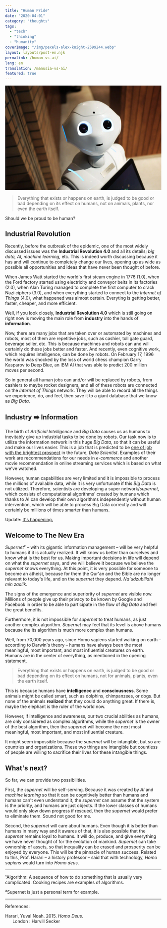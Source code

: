 ```yaml
---
title: "Human Pride"
date: "2020-04-01"
category: "thoughts"
tags:
  - "tech"
  - "thinking"
  - "humanity"
coverImage: "/img/pexels-alex-knight-2599244.webp"
layout: layouts/post-en.njk
permalink: /human-vs-ai/
lang: en
translation: /manusia-vs-ai/
featured: true
---
```


![robot](/img/pexels-alex-knight-2599244.webp)

> Everything that exists or happens on earth, is judged to be good or bad depending on its effect on humans, not on animals, plants, nor even the earth itself.

Should we be proud to be human?

## Industrial Revolution

Recently, before the outbreak of the epidemic, one of the most widely discussed issues was the **Industrial Revolution 4.0** and all its details; _big data, AI, machine learning,_ etc. This is indeed worth discussing because it has and will continue to completely change our lives, opening up as wide as possible all opportunities and ideas that have never been thought of before.

When James Watt started the world's first steam engine in 1776 (1.0), when the Ford factory started using electricity and conveyor belts in its factories (2.0), when Alan Turing managed to complete the first computer to crack Nazi ciphers (3.0), and when everything started to connect to the _Internet of Things_ (4.0), what happened was almost certain. Everyting is getting better, faster, cheaper, and more efficient.

Well, if you look closely, **Industrial Revolution 4.0** which is still going on right now is moving the main role from **industry** into the hands of **information**.

Now, there are many jobs that are taken over or automated by machines and robots, most of them are repetitive jobs, such as cashier, toll gate guard, beverage seller, etc. This is because machines and robots can and will certainly do these jobs better and faster. And recently, even cognitive work, which requires intelligence, can be done by robots. On February 17, 1996 the world was shocked by the loss of world chess champion Garry Kasparov to Deep Blue, an IBM AI that was able to predict 200 million moves per second.

So in general all human jobs can and/or will be replaced by robots, from cashiers to maybe rocket designers, and all of these robots are connected on the _Internet of Things_ network. They will be able to record all the things we experience, do, and feel, then save it to a giant database that we know as _Big Data_.

## Industry ➡️ Information

The birth of _Artificial Intelligence_ and _Big Data_ causes us as humans to inevitably give up industrial tasks to be done by robots. Our task now is to utilize the information network in this huge _Big Data_, so that it can be useful and make our lives easier. This is a job that is predicted to be [one of job with the brightest prospect](https://becominghuman.ai/data-scientist-and-their-future-is-seen-bright-for-job-analysts-7b646864e14c) in the future, _Data Scientist_. Examples of their work are recommendations for our needs in _e-commerce_ and another movie recommendation in online streaming services which is based on what we've watched.

However, human capabilities are very limited and it is impossible to process the millions of available data, while it is very unfortunate if this _Big Data_ is not utilized. Therefore, scientists are developing a super network/_supernet_, which consists of computational algorithms¹ created by humans which thanks to AI can develop their own algorithms independently without human intervention, which will be able to process Big Data correctly and will certainly be millions of times smarter than humans.

Update: [It's happening.](https://www.infoworld.com/article/3596894/todays-data-science-roles-wont-exist-in-10-years.html)

## Welcome to The New Era

*Supernet*² – with its gigantic information management – ​​will be very helpful to humans if it is actually realized. It will know us better than ourselves and know what is the best for us. Making important decisions in life will depend on what the _supernet_ says, and we will believe it because we believe the _supernet_ knows everything. At this point, it is very possible for someone to become an atheist, because for them the Qur'an and the Bible are no longer relevant to today's life, and on the _supernet_ they depend. _Na'udzubillahi min zaalik_.

The signs of the emergence and superiority of _supernet_ are visible now. Millions of people give up their privacy to be known by Google and Facebook in order to be able to participate in the flow of _Big Data_ and feel the great benefits.

Furthermore, it is not impossible for _supernet_ to treat humans, as just another complex algorithm. _Supernet_ may feel that its level is above humans because the its algorithm is much more complex than humans.

Well, from 70,000 years ago, since Homo sapiens started walking on earth – according to Darwin's theory – humans have always been the most meaningful, most important, and most influential creatures on earth. Humans are in the center of everything, as mentioned in the opening statement,

> Everything that exists or happens on earth, is judged to be good or bad depending on its effect on humans, not for animals, plants, even the earth itself.

This is because humans have **intelligence** and **consciousness**. Some animals might be called smart, such as dolphins, chimpanzees, or dogs. But none of the animals **realized** that they could do anything great. If there is, maybe the elephant is the ruler of the world now.

However, if intelligence and awareness, our two crucial abilities as humans, are only considered as complex algorithms, while the _supernet_ is the owner of the best algorithm, then the _supernet_ will become the next most meaningful, most important, and most influential creature.

It might seem impossible because the _supernet_ will be intangible, but so are countries and organizations. These two things are intangible but countless of people are willing to sacrifice their lives for these intangible things.

## What's next?

So far, we can provide two possibilities.

First, the _supernet_ will be self-serving. Because it was created by _AI_ and _machine learning_ so that it can be cognitively better than humans and humans can't even understand it, the _supernet_ can assume that the system is the priority, and humans are just objects. If the lower classes of humans would only slow down progress if rescued, then the _supernet_ would prefer to eliminate them. Sound not good for me.

Second, the _supernet_ will care about humans. Even though it is better than humans in many way and it awares of that, it is also possible that the _supernet_ remains loyal to humans. It will do, produce, and give everything we have never thought of for the evolution of mankind. _Supernet_ can take ownership of assets, so that inequality can be erased and prosperity can be enjoyed by everyone. This will be the pinnacle of human success. Related to this, Prof. Harari – a history professor – said that with technology, _Homo sapiens_ would turn into _Homo deus_.

---

¹Algorithm: A sequence of how to do something that is usually very complicated. Cooking recipes are examples of algorithms.

²Supernet is just a personal term for example.

---

References:

Harari, Yuval Noah. 2015. _Homo Deus_.  
      London : Harvill Secker

